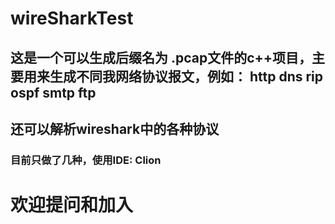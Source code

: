 # wireSharkTest
## 这是一个可以生成后缀名为 .pcap文件的c++项目，主要用来生成不同我网络协议报文，例如： http dns rip ospf smtp ftp 
## 还可以解析wireshark中的各种协议
### 目前只做了几种，使用IDE: Clion
# 欢迎提问和加入
